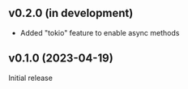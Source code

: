 v0.2.0 (in development)
-----------------------
- Added "tokio" feature to enable async methods

v0.1.0 (2023-04-19)
-------------------
Initial release
